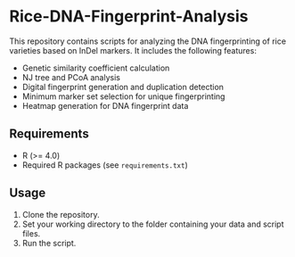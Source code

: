 # Rice-DNA-Fingerprint-Analysis

This repository contains scripts for analyzing the DNA fingerprinting of rice varieties based on InDel markers. It includes the following features:

- Genetic similarity coefficient calculation
- NJ tree and PCoA analysis
- Digital fingerprint generation and duplication detection
- Minimum marker set selection for unique fingerprinting
- Heatmap generation for DNA fingerprint data

## Requirements

- R (>= 4.0)
- Required R packages (see `requirements.txt`)

## Usage

1. Clone the repository.
2. Set your working directory to the folder containing your data and script files.
3. Run the script.
